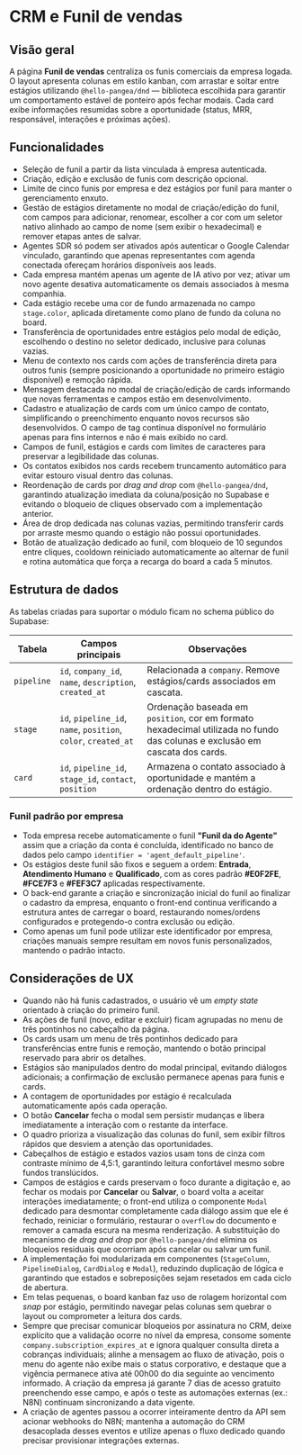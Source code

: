 # CRM e Funil de vendas

## Visão geral
A página **Funil de vendas** centraliza os funis comerciais da empresa logada. O layout apresenta colunas em estilo kanban, com arrastar e soltar entre estágios utilizando `@hello-pangea/dnd` — biblioteca escolhida para garantir um comportamento estável de ponteiro após fechar modais. Cada card exibe informações resumidas sobre a oportunidade (status, MRR, responsável, interações e próximas ações).

## Funcionalidades
- Seleção de funil a partir da lista vinculada à empresa autenticada.
- Criação, edição e exclusão de funis com descrição opcional.
- Limite de cinco funis por empresa e dez estágios por funil para manter o gerenciamento enxuto.
- Gestão de estágios diretamente no modal de criação/edição do funil, com campos para adicionar, renomear, escolher a cor com um seletor nativo alinhado ao campo de nome (sem exibir o hexadecimal) e remover etapas antes de salvar.
- Agentes SDR só podem ser ativados após autenticar o Google Calendar vinculado, garantindo que apenas representantes com agenda conectada ofereçam horários disponíveis aos leads.
- Cada empresa mantém apenas um agente de IA ativo por vez; ativar um novo agente desativa automaticamente os demais associados à mesma companhia.
- Cada estágio recebe uma cor de fundo armazenada no campo `stage.color`, aplicada diretamente como plano de fundo da coluna no board.
- Transferência de oportunidades entre estágios pelo modal de edição, escolhendo o destino no seletor dedicado, inclusive para colunas vazias.
- Menu de contexto nos cards com ações de transferência direta para outros funis (sempre posicionando a oportunidade no primeiro estágio disponível) e remoção rápida.
- Mensagem destacada no modal de criação/edição de cards informando que novas ferramentas e campos estão em desenvolvimento.
- Cadastro e atualização de cards com um único campo de contato, simplificando o preenchimento enquanto novos recursos são desenvolvidos. O campo de tag continua disponível no formulário apenas para fins internos e não é mais exibido no card.
- Campos de funil, estágios e cards com limites de caracteres para preservar a legibilidade das colunas.
- Os contatos exibidos nos cards recebem truncamento automático para evitar estouro visual dentro das colunas.
- Reordenação de cards por _drag and drop_ com `@hello-pangea/dnd`, garantindo atualização imediata da coluna/posição no Supabase e evitando o bloqueio de cliques observado com a implementação anterior.
- Área de drop dedicada nas colunas vazias, permitindo transferir cards por arraste mesmo quando o estágio não possui oportunidades.
- Botão de atualização dedicado ao funil, com bloqueio de 10 segundos entre cliques, cooldown reiniciado automaticamente ao alternar de funil e rotina automática que força a recarga do board a cada 5 minutos.

## Estrutura de dados
As tabelas criadas para suportar o módulo ficam no schema público do Supabase:

| Tabela | Campos principais | Observações |
| --- | --- | --- |
| `pipeline` | `id`, `company_id`, `name`, `description`, `created_at` | Relacionada a `company`. Remove estágios/cards associados em cascata. |
| `stage` | `id`, `pipeline_id`, `name`, `position`, `color`, `created_at` | Ordenação baseada em `position`, cor em formato hexadecimal utilizada no fundo das colunas e exclusão em cascata dos cards. |
| `card` | `id`, `pipeline_id`, `stage_id`, `contact`, `position` | Armazena o contato associado à oportunidade e mantém a ordenação dentro do estágio. |

### Funil padrão por empresa

- Toda empresa recebe automaticamente o funil **"Funil da do Agente"** assim que a criação da conta é concluída, identificado no banco de dados pelo campo `identifier = 'agent_default_pipeline'`.
- Os estágios deste funil são fixos e seguem a ordem: **Entrada**, **Atendimento Humano** e **Qualificado**, com as cores padrão **#E0F2FE**, **#FCE7F3** e **#FEF3C7** aplicadas respectivamente.
- O back-end garante a criação e sincronização inicial do funil ao finalizar o cadastro da empresa, enquanto o front-end continua verificando a estrutura antes de carregar o board, restaurando nomes/ordens configurados e protegendo-o contra exclusão ou edição.
- Como apenas um funil pode utilizar este identificador por empresa, criações manuais sempre resultam em novos funis personalizados, mantendo o padrão intacto.

## Considerações de UX
- Quando não há funis cadastrados, o usuário vê um _empty state_ orientado à criação do primeiro funil.
- As ações de funil (novo, editar e excluir) ficam agrupadas no menu de três pontinhos no cabeçalho da página.
- Os cards usam um menu de três pontinhos dedicado para transferências entre funis e remoção, mantendo o botão principal reservado para abrir os detalhes.
- Estágios são manipulados dentro do modal principal, evitando diálogos adicionais; a confirmação de exclusão permanece apenas para funis e cards.
- A contagem de oportunidades por estágio é recalculada automaticamente após cada operação.
- O botão **Cancelar** fecha o modal sem persistir mudanças e libera imediatamente a interação com o restante da interface.
- O quadro prioriza a visualização das colunas do funil, sem exibir filtros rápidos que desviem a atenção das oportunidades.
- Cabeçalhos de estágio e estados vazios usam tons de cinza com contraste mínimo de 4,5:1, garantindo leitura confortável mesmo sobre fundos translúcidos.
- Campos de estágios e cards preservam o foco durante a digitação e, ao fechar os modais por **Cancelar** ou **Salvar**, o board volta a aceitar interações imediatamente; o front-end utiliza o componente `Modal` dedicado para desmontar completamente cada diálogo assim que ele é fechado, reiniciar o formulário, restaurar o `overflow` do documento e remover a camada escura na mesma renderização. A substituição do mecanismo de _drag and drop_ por `@hello-pangea/dnd` elimina os bloqueios residuais que ocorriam após cancelar ou salvar um funil.
- A implementação foi modularizada em componentes (`StageColumn`, `PipelineDialog`, `CardDialog` e `Modal`), reduzindo duplicação de lógica e garantindo que estados e sobreposições sejam resetados em cada ciclo de abertura.
- Em telas pequenas, o board kanban faz uso de rolagem horizontal com _snap_ por estágio, permitindo navegar pelas colunas sem quebrar o layout ou comprometer a leitura dos cards.
- Sempre que precisar comunicar bloqueios por assinatura no CRM, deixe explícito que a validação ocorre no nível da empresa, consome somente `company.subscription_expires_at` e ignora qualquer consulta direta a cobranças individuais; alinhe a mensagem ao fluxo de ativação, pois o menu do agente não exibe mais o status corporativo, e destaque que a vigência permanece ativa até 00h00 do dia seguinte ao vencimento informado. A criação da empresa já garante 7 dias de acesso gratuito preenchendo esse campo, e após o teste as automações externas (ex.: N8N) continuam sincronizando a data vigente.
- A criação de agentes passou a ocorrer inteiramente dentro da API sem acionar webhooks do N8N; mantenha a automação do CRM desacoplada desses eventos e utilize apenas o fluxo dedicado quando precisar provisionar integrações externas.
